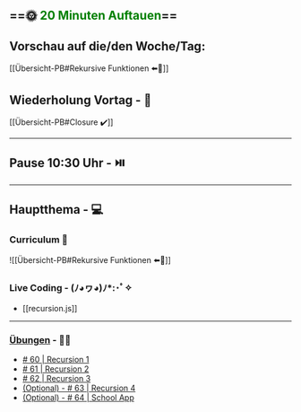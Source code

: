 ## ==🌞 <font style="color:green">20 Minuten Auftauen</font>==

## Vorschau auf die/den Woche/Tag:

[[Übersicht-PB#Rekursive Funktionen ⬅️👀]]

## Wiederholung Vortag  - 📖

[[Übersicht-PB#Closure ✔️]]

---

## Pause 10:30 Uhr - ⏯️

---

## Hauptthema - 💻

### Curriculum 📝

![[Übersicht-PB#Rekursive Funktionen ⬅️👀]]


### Live Coding -  (ﾉ◕ヮ◕)ﾉ*:･ﾟ✧

- [[recursion.js]]

---

### [Übungen](https://classroom.github.com/classrooms/113973596-fbw-wd-22-d07-ubungsaufgaben) - 🏋️‍♂️

- [# 60 | Recursion 1](https://github.com/DigitalCareerInstitute/PB-Functions-Recursion/tree/master)
- [# 61 | Recursion 2](https://github.com/DigitalCareerInstitute/PB-Functions-Recursion-2)
- [# 62 | Recursion 3](https://github.com/DigitalCareerInstitute/PB-Functions-Recursion-3)
- [(Optional) - # 63 | Recursion 4](https://github.com/DigitalCareerInstitute/PB-Functions-Recursion-4)
- [(Optional) - # 64 | School App](https://github.com/DigitalCareerInstitute/PB-Function2-School-App)